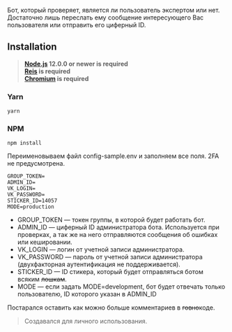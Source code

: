 Бот, который проверяет, является ли пользователь экспертом или нет. Достаточно лишь переслать ему сообщение интересующего Вас пользователя или отправить его циферный ID.

## Installation
> **[Node.js](https://nodejs.org/) 12.0.0 or newer is required**  
> **[Reis](https://redis.io/) is required**  
> **[Chromium](https://packages.debian.org/ru/chromium) is required**

### Yarn
```
yarn
```

### NPM
```
npm install
```
Переименовываем файл config-sample.env и заполняем все поля. 2FA не предусмотрена.
```
GROUP_TOKEN=
ADMIN_ID=
VK_LOGIN=
VK_PASSWORD=
STICKER_ID=14057
MODE=production
```
* GROUP_TOKEN — токен группы, в которой будет работать бот.
* ADMIN_ID — циферный ID администратора бота. Используется при проверках, а так же на него отправляются сообщения об ошибках или кешировании.
* VK_LOGIN — логин от учетной записи администратора.
* VK_PASSWORD — пароль от учетной записи администратора (двухфакторная аутентификация не поддерживается).
* STICKER_ID — ID стикера, который будет отправляться ботом всяким ~~лошкам~~.
* MODE — если задать MODE=development, бот будет отвечать только пользователю, ID которого указан в ADMIN_ID

Постарался оставить как можно больше комментариев в ~~говно~~коде.

> Создавался для личного использования.
